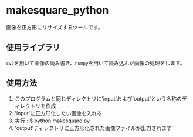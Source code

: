 # makesquare_python

画像を正方形にリサイズするツールです。

## 使用ライブラリ
`cv2`を用いて画像の読み書き、`numpy`を用いて読み込んだ画像の処理をします。

## 使用方法
1. このプログラムと同じディレクトリに'input'および'output'という名称のディレクトリを作成
2. 'input'に正方形化したい画像を入れる
3. 実行 : $ python makesquare.py      
4. 'output'ディレクトリに正方形化された画像ファイルが出力されます
